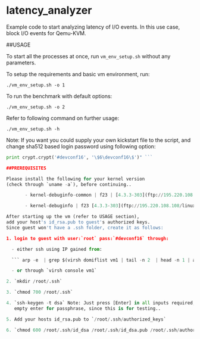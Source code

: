 # latency_analyzer

Example code to start analyzing latency of I/O events.
In this use case, block I/O events for Qemu-KVM.

##USAGE

To start all the processes at once, run `vm_env_setup.sh` without any parameters.

To setup the requirements and basic vm environment, run:

``` ./vm_env_setup.sh -o 1 ```

To run the benchmark with default options:

``` ./vm_env_setup.sh -o 2 ```

Refer to following command on further usage:

``` ./vm_env_setup.sh -h ```

Note: If you want you could supply your own kickstart file to the script,
and change sha512 based login password using following option:

``` python -c "import crypt, getpass, pwd; \
print crypt.crypt('#devconf16', '\$6\devconf16\$')" ```

##PREREQUISITES

Please install the following for your kernel version
(check through `uname -a`), before continuing..

       - kernel-debuginfo-common | f23 | [4.3.3-303](ftp://195.220.108.108/linux/fedora/linux/updates/23/x86_64/debug/k/kernel-debuginfo-common-x86_64-4.3.3-303.fc23.x86_64.rpm)

       - kernel-debuginfo | f23 [4.3.3-303](ftp://195.220.108.108/linux/fedora/linux/updates/23/x86_64/debug/k/kernel-debuginfo-4.3.3-303.fc23.x86_64.rpm)

After starting up the vm (refer to USAGE section),
add your host's id_rsa.pub to guest's authorized keys.
Since guest won't have a .ssh folder, create it as follows:

1. login to guest with user:`root` pass:`#devconf16` through:

  - either ssh using IP gained from:

  ``` arp -e  | grep $(virsh domiflist vm1 | tail -n 2  | head -n 1 | awk -F' ' '{print $NF}') ```

  - or through `virsh console vm1`

2. `mkdir /root/.ssh`

3. `chmod 700 /root/.ssh`

4. `ssh-keygen -t dsa` Note: Just press [Enter] in all inputs required, including
   empty enter for passphrase, since this is for testing..

5. Add your hosts id_rsa.pub to `/root/.ssh/authorized_keys`

6. `chmod 600 /root/.ssh/id_dsa /root/.ssh/id_dsa.pub /root/.ssh/authorized_keys`

